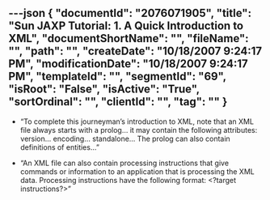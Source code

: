 ---json
{
  "documentId": "2076071905",
  "title": "Sun JAXP Tutorial: 1. A Quick Introduction to XML",
  "documentShortName": "",
  "fileName": "",
  "path": "",
  "createDate": "10/18/2007 9:24:17 PM",
  "modificationDate": "10/18/2007 9:24:17 PM",
  "templateId": "",
  "segmentId": "69",
  "isRoot": "False",
  "isActive": "True",
  "sortOrdinal": "",
  "clientId": "",
  "tag": ""
}
---

* “To complete this journeyman’s introduction to XML, note that an XML file always starts with a prolog… it may contain the following attributes: version… encoding… standalone… The prolog can also contain definitions of entities…”

* “An XML file can also contain processing instructions that give commands or information to an application that is processing the XML data. Processing instructions have the following format: &lt;?target instructions?&gt;”
